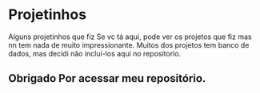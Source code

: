 # Projetinhos
Alguns projetinhos que fiz
Se vc tá aqui, pode ver os projetos que fiz mas nn tem nada de muito impressionante.
Muitos dos projetos tem banco de dados, mas decidi não inclui-los aqui no repositorio.
## Obrigado Por acessar meu repositório.